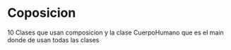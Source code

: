 # Coposicion

10 Clases que usan composicion y la clase CuerpoHumano que es el main donde de usan todas las clases
